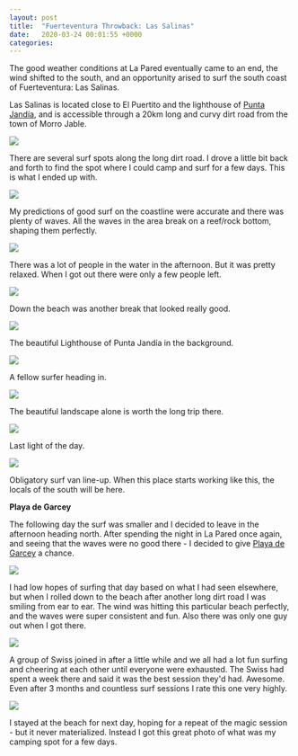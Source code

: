 ```yaml
---
layout: post
title:  "Fuerteventura Throwback: Las Salinas"
date:   2020-03-24 00:01:55 +0000
categories:
---
```


The good weather conditions at La Pared eventually came to an end, the wind shifted to the south, and an opportunity arised to surf the south coast of Fuerteventura: Las Salinas.

Las Salinas is located close to El Puertito and the lighthouse of [Punta Jandía](https://www.wildcanarias.com/puertito-punta-jandia-fuerteventura/), and is accessible through a 20km long and curvy dirt road from the town of Morro Jable.

![](/assets/20200323-salinas/IMG_3635-2_resized.JPG)

There are several surf spots along the long dirt road. I drove a little bit back and forth to find the spot where I could camp and surf for a few days. This is what I ended up with.

![](/assets/20200323-salinas/IMG_3630_resized.JPG)

My predictions of good surf on the coastline were accurate and there was plenty of waves. All the waves in the area break on a reef/rock bottom, shaping them perfectly.

![](/assets/20200323-salinas/IMG_3637_resized.JPG)

There was a lot of people in the water in the afternoon. But it was pretty relaxed. When I got out there were only a few people left.

![](/assets/20200323-salinas/IMG_3661_resized.JPG)

Down the beach was another break that looked really good.

![](/assets/20200323-salinas/IMG_3648_resized.JPG)

The beautiful Lighthouse of Punta Jandía in the background.

![](/assets/20200323-salinas/IMG_3655_resized.JPG)

A fellow surfer heading in.

![](/assets/20200323-salinas/IMG_3662_resized.JPG)

The beautiful landscape alone is worth the long trip there.

![](/assets/20200323-salinas/IMG_3667_resized.JPG)

Last light of the day.

![](/assets/20200323-salinas/IMG_3678_resized.JPG)

Obligatory surf van line-up. When this place starts working like this, the locals of the south will be here.

**Playa de Garcey**

The following day the surf was smaller and I decided to leave in the afternoon heading north. After spending the night in La Pared once again, and seeing that the waves were no good there - I decided to give [Playa de Garcey](https://surfermap.com/item/guide-surf-spot-american-star/) a chance.

![](/assets/20200323-salinas/166_resized.JPG)

I had low hopes of surfing that day based on what I had seen elsewhere, but when I rolled down to the beach after another long dirt road I was smiling from ear to ear. The wind was hitting this particular beach perfectly, and the waves were super consistent and fun. Also there was only one guy out when I got there.

![](/assets/20200323-salinas/168_resized.JPG)

A group of Swiss joined in after a little while and we all had a lot fun surfing and cheering at each other until everyone were exhausted. The Swiss had spent a week there and said it was the best session they'd had. Awesome. Even after 3 months and countless surf sessions I rate this one very highly.

![](/assets/20200323-salinas/IMG_3614_resized.JPG)

I stayed at the beach for next day, hoping for a repeat of the magic session - but it never materialized. Instead I got this great photo of what was my camping spot for a few days.

[jekyll]:https://jekyllrb.com/
[ruby-on-wheels]: https://ruby-on-wheels.github.io
